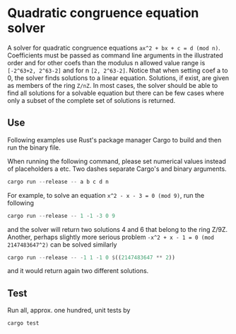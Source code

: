 # Quadratic congruence equation solver

A solver for quadratic congruence equations `ax^2 + bx + c = d (mod n)`. Coefficients must be passed as command line arguments in the illustrated order and for other coefs than the modulus n allowed value range is `[-2^63+2, 2^63-2]` and for n `[2, 2^63-2]`. Notice that when setting coef a to 0, the solver finds solutions to a linear equation. Solutions, if exist, are given as members of the ring `Z/nZ`. In most cases, the solver should be able to find all solutions for a solvable equation but there can be few cases where only a subset of the complete set of solutions is returned.

## Use ##
Following examples use Rust's package manager Cargo to build and then run the binary file.

When running the following command, please set numerical values instead of placeholders a etc. Two dashes separate Cargo's and binary arguments.
```Rust
cargo run --release -- a b c d n
```
For example, to solve an equation `x^2 - x - 3 = 0 (mod 9)`, run the following
```Rust
cargo run --release -- 1 -1 -3 0 9
```
and the solver will return two solutions 4 and 6 that belong to the ring Z/9Z. Another, perhaps slightly more serious problem `-x^2 + x - 1 = 0 (mod 2147483647^2)` can be solved similarly
```Rust
cargo run --release -- -1 1 -1 0 $((2147483647 ** 2))
```
and it would return again two different solutions.

## Test ##

Run all, approx. one hundred, unit tests by
```rust
cargo test
```
